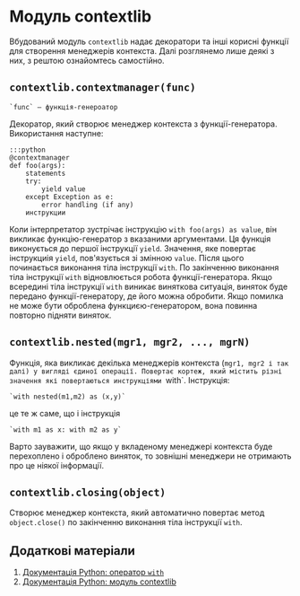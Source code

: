 # Модуль contextlib

Вбудований модуль `contextlib` 
надає декоратори та інші корисні функції для створення менеджерів контекста. 
Далі розглянемо лише деякі з них, 
з рештою ознайомтесь самостійно. 

## `contextlib.contextmanager(func)`

	`func` — функція-генероатор
	
Декоратор, який створює менеджер контекста з функції-генератора. Використання наступне:

	:::python
	@contextmanager
	def foo(args):
		statements
		try:
			yield value
		except Exception as e:
			error handling (if any)
		инструкции

Коли інтерпретатор зустрічає інструкцію `with foo(args) as value`, він викликає функцію-генератор з вказаними аргументами. Ця функція виконується до першої інструкції `yield`. Значення, яке повертає інструкциія `yield`, пов'язується зі змінною `value`. Після цього починається виконання тіла інструкції `with`. По закінченню виконання тіла інструкції `with` відновлюється робота функції-генератора. Якщо всередині тіла інструкції `with` виникає виняткова ситуація, виняток буде передано функції-генератору, де його можна обробити. Якщо помилка не може бути оброблена функциєю-генератором, вона повинна повторно підняти виняток.

## `contextlib.nested(mgr1, mgr2, ..., mgrN)`

Функція, яка викликає декілька менеджерів контекста (`mgr1, mgr2 і так далі) у вигляді єдиної операції. Повертає кортеж, який містить різні значення які повертаються инструкціями `with`. 
Інструкція:

	`with nested(m1,m2) as (x,y)`
	
це те ж саме, що і інструкція 

	`with m1 as x: with m2 as y`
	
Варто зауважити, що якщо у вкладеному менеджері контекста буде перехоплено і оброблено виняток, то зовнішні менеджери не отримають про це ніякої інформації.


## `contextlib.closing(object)`

Створює менеджер контекста, який автоматично повертає метод `object.close()` по закінченню виконання тіла інструкції `with`. 

## Додаткові матеріали

1. [Документація Python: оператор `with`](https://docs.python.org/3/reference/compound_stmts.html#with)
1. [Документація Python: модуль contextlib](https://docs.python.org/3/library/contextlib.html)
